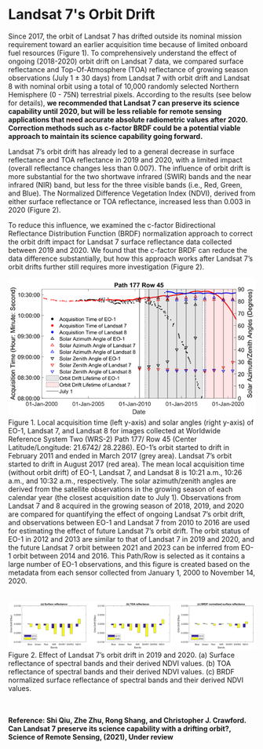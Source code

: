 # Landsat 7's Orbit Drift
Since 2017, the orbit of Landsat 7 has drifted outside its nominal mission requirement toward an earlier acquisition time because of limited onboard fuel resources (Figure 1). To comprehensively understand the effect of ongoing (2018-2020) orbit drift on Landsat 7 data, we compared surface reflectance and Top-Of-Atmosphere (TOA) reflectance of growing season observations (July 1 ± 30 days) from Landsat 7 with orbit drift and Landsat 8 with nominal orbit using a total of 10,000 randomly selected Northern Hemisphere (0 - 75N) terrestrial pixels. According to the results (see below for details), **we recommended that Landsat 7 can preserve its science capability until 2020, but will be less reliable for remote sensing applications that need accurate absolute radiometric values after 2020. Correction methods such as c-factor BRDF could be a potential viable approach to maintain its science capability going forward.**  

Landsat 7’s orbit drift has already led to a general decrease in surface reflectance and TOA reflectance in 2019 and 2020, with a limited impact (overall reflectance changes less than 0.007). The influence of orbit drift is more substantial for the two shortwave infrared (SWIR) bands and the near infrared (NIR) band, but less for the three visible bands (i.e., Red, Green, and Blue). The Normalized Difference Vegetation Index (NDVI), derived from either surface reflectance or TOA reflectance, increased less than 0.003 in 2020 (Figure 2).

To reduce this influence, we examined the c-factor Bidirectional Reflectance Distribution Function (BRDF) normalization approach to correct the orbit drift impact for Landsat 7 surface reflectance data collected between 2019 and 2020. We found that the c-factor BRDF can reduce the data difference substantially, but how this approach works after Landsat 7’s orbit drifts further still requires more investigation (Figure 2). 



<img src="https://github.com/GERSL/L7Drift/blob/main/Fig2.png"/>
Figure 1. Local acquisition time (left y-axis) and solar angles (right y-axis) of EO-1, Landsat 7, and Landsat 8 for images collected at Worldwide Reference System Two (WRS-2) Path 177/ Row 45 (Center Latitude/Longitude: 21.6742/ 28.2286). EO-1’s orbit started to drift in February 2011 and ended in March 2017 (grey area). Landsat 7’s orbit started to drift in August 2017 (red area). The mean local acquisition time (without orbit drift) of EO-1, Landsat 7, and Landsat 8 is 10:21 a.m., 10:26 a.m., and 10:32 a.m., respectively. The solar azimuth/zenith angles are derived from the satellite observations in the growing season of each calendar year (the closest acquisition date to July 1). Observations from Landsat 7 and 8 acquired in the growing season of 2018, 2019, and 2020 are compared for quantifying the effect of ongoing Landsat 7’s orbit drift, and observations between EO-1 and Landsat 7 from 2010 to 2016 are used for estimating the effect of future Landsat 7’s orbit drift. The orbit status of EO-1 in 2012 and 2013 are similar to that of Landsat 7 in 2019 and 2020, and the future Landsat 7 orbit between 2021 and 2023 can be inferred from EO-1 orbit between 2014 and 2016. This Path/Row is selected as it contains a large number of EO-1 observations, and this figure is created based on the metadata from each sensor collected from January 1, 2000 to November 14, 2020. <br/><br/><br/>

<img src="https://github.com/GERSL/L7Drift/blob/main/Fig7.png"/>
Figure 2. Effect of Landsat 7’s orbit drift in 2019 and 2020. (a) Surface reflectance of spectral bands and their derived NDVI values. (b) TOA reflectance of spectral bands and their derived NDVI values. (c) BRDF normalized surface reflectance of spectral bands and their derived NDVI values.<br/><br/><br/>

**Reference: Shi Qiu, Zhe Zhu, Rong Shang, and Christopher J. Crawford. Can Landsat 7 preserve its science capability with a drifting orbit?, Science of Remote Sensing, (2021), Under review**
